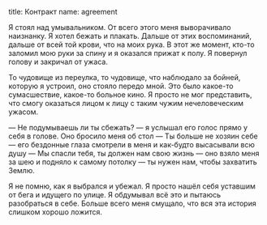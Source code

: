 title: Контракт
name: agreement

Я стоял над умывальником. От всего этого меня выворачивало наизнанку. Я хотел бежать и плакать. Дальше от этих воспоминаний, дальше от всей той крови, что на моих рука. В этот же момент, кто-то заломил мою руки за спину и я оказался прижат к полу. Я повернул голову и закричал от ужаса.

То чудовище из переулка, то чудовище, что наблюдало за бойней, которую я устроил, оно стояло передо мной. Это было какое-то сумасшествие, какое-то больное кино. Я просто не мог представить, что смогу оказаться лицом к лицу с таким чужим нечеловеческим ужасом.

— Не подумываешь ли ты сбежать? — я услышал его голос прямо у себя в голове. Оно бросило меня об стол — Ты больше не хозяин себе — его бездонные глаза смотрели в меня и как-будто высасывали всю душу — Мы спасли тебя, ты должен нам свою жизнь — оно взяло меня за шею и подняло к самому потолку — ты нужен нам, чтобы захватить Землю.

Я не помню, как я выбрался и убежал. Я просто нашёл себя уставшим от бега и идущего по улице. Я обдумывал всё это и пытаюсь разобраться в себе. Больше всего меня смущало, что вся эта история слишком хорошо ложится.

